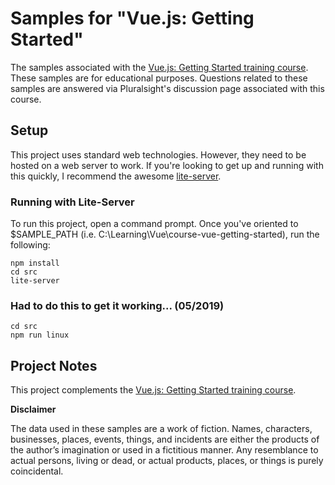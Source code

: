 # Samples for "Vue.js: Getting Started"
The samples associated with the [Vue.js: Getting Started training course](https://www.ecofic.com/courses/vue-getting-started/).
These samples are for educational purposes.
Questions related to these samples are answered via Pluralsight's discussion page associated with this course.

## Setup
This project uses standard web technologies. However, they need to be hosted on a web server to work.
If you're looking to get up and running with this quickly, I recommend the awesome [lite-server](https://github.com/johnpapa/lite-server).

### Running with Lite-Server
To run this project, open a command prompt.
Once you've oriented to $SAMPLE_PATH (i.e. C:\Learning\Vue\course-vue-getting-started), run the following:

```
npm install
cd src
lite-server
```
### Had to do this to get it working... (05/2019)
```
cd src
npm run linux
```


## Project Notes
This project complements the [Vue.js: Getting Started training course](https://www.ecofic.com/courses/vue-getting-started/).

**Disclaimer**

The data used in these samples are a work of fiction.
Names, characters, businesses, places, events, things, and incidents are either the products of the author’s imagination or used in a fictitious manner.
Any resemblance to actual persons, living or dead, or actual products, places, or things is purely coincidental.
